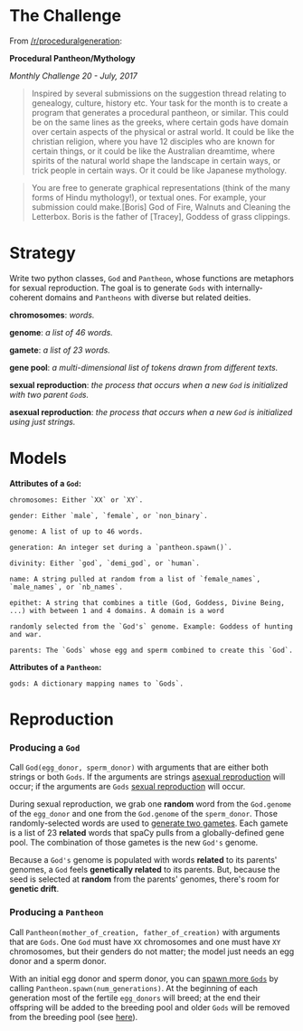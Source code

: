 # The Challenge

From [/r/proceduralgeneration](https://www.reddit.com/r/proceduralgeneration/comments/6lt82x/monthly_challenge_20_july_2017_procedural/):

**Procedural Pantheon/Mythology**

_Monthly Challenge 20 - July, 2017_

> Inspired by several submissions on the suggestion thread relating to genealogy, culture, history etc. Your task for the month is to create a program that generates a procedural pantheon, or similar. This could be on the same lines as the greeks, where certain gods have domain over certain aspects of the physical or astral world. It could be like the christian religion, where you have 12 disciples who are known for certain things, or it could be like the Australian dreamtime, where spirits of the natural world shape the landscape in certain ways, or trick people in certain ways. Or it could be like Japanese mythology.

> You are free to generate graphical representations (think of the many forms of Hindu mythology!), or textual ones. For example, your submission could make.[Boris] God of Fire, Walnuts and Cleaning the Letterbox. Boris is the father of [Tracey], Goddess of grass clippings.


# Strategy

Write two python classes, `God` and `Pantheon`, whose functions are metaphors for sexual reproduction. The goal is to generate `Gods` with internally-coherent domains and `Pantheons` with diverse but related deities.


**chromosomes**: _words._

**genome**: _a list of 46 words._

**gamete**: _a list of 23 words._

**gene pool**: _a multi-dimensional list of tokens drawn from different texts._

**sexual reproduction**: _the process that occurs when a new `God` is initialized with two parent `God`s._

**asexual reproduction**: _the process that occurs when a new `God` is initialized using just strings._

# Models

**Attributes of a `God`:**

```
chromosomes: Either `XX` or `XY`.

gender: Either `male`, `female`, or `non_binary`.

genome: A list of up to 46 words.

generation: An integer set during a `pantheon.spawn()`.

divinity: Either `god`, `demi_god`, or `human`.

name: A string pulled at random from a list of `female_names`, `male_names`, or `nb_names`.

epithet: A string that combines a title (God, Goddess, Divine Being, ...) with between 1 and 4 domains. A domain is a word 

randomly selected from the `God's` genome. Example: Goddess of hunting and war.

parents: The `Gods` whose egg and sperm combined to create this `God`.
```

**Attributes of a `Pantheon`:**

```
gods: A dictionary mapping names to `Gods`.
```

# Reproduction

### Producing a `God`

Call `God(egg_donor, sperm_donor)` with arguments that are either both strings or both `Gods`. If the arguments are strings [asexual reproduction](https://github.com/carawarner/procgen/blob/master/pantheon/scripts/gods.py#L56) will occur; if the arguments are `Gods` [sexual reproduction](https://github.com/carawarner/procgen/blob/master/pantheon/scripts/gods.py#L68) will occur. 

During sexual reproduction, we grab one **random** word from the `God.genome` of the `egg_donor` and one from the `God.genome` of the `sperm_donor`. Those randomly-selected words are used to [generate two gametes](https://github.com/carawarner/procgen/blob/master/pantheon/scripts/gods.py#L159). Each gamete is a list of 23 **related** words that spaCy pulls from a globally-defined gene pool. The combination of those gametes is the new `God's` genome.

Because a `God's` genome is populated with words **related** to its parents' genomes, a `God` feels **genetically related** to its parents. But, because the seed is selected at **random** from the parents' genomes, there's room for **genetic drift**.


### Producing a `Pantheon`

Call `Pantheon(mother_of_creation, father_of_creation)` with arguments that are `Gods`. One `God` must have `XX` chromosomes and one must have `XY` chromosomes, but their genders do not matter; the model just needs an egg donor and a sperm donor.

With an initial egg donor and sperm donor, you can [spawn more `Gods`](https://github.com/carawarner/procgen/blob/master/pantheon/scripts/pantheons.py#L15) by calling `Pantheon.spawn(num_generations)`. At the beginning of each generation most of the fertile `egg_donors` will breed; at the end their offspring will be added to the breeding pool and older `Gods` will be removed from the breeding pool (see [here](https://github.com/carawarner/procgen/blob/master/pantheon/scripts/pantheons.py#L37-L43)).
